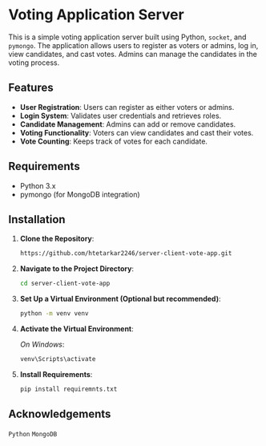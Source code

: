 # Voting Application Server

This is a simple voting application server built using Python, `socket`, and `pymongo`. The application allows users to register as voters or admins, log in, view candidates, and cast votes. Admins can manage the candidates in the voting process.

## Features

- **User Registration**: Users can register as either voters or admins.
- **Login System**: Validates user credentials and retrieves roles.
- **Candidate Management**: Admins can add or remove candidates.
- **Voting Functionality**: Voters can view candidates and cast their votes.
- **Vote Counting**: Keeps track of votes for each candidate.

## Requirements

- Python 3.x
- pymongo (for MongoDB integration)

## Installation

1. **Clone the Repository**:
   ```bash
   https://github.com/htetarkar2246/server-client-vote-app.git

2. **Navigate to the Project Directory**:

    ```bash
    cd server-client-vote-app
   
3. **Set Up a Virtual Environment (Optional but recommended)**:

    ```bash
    python -m venv venv
   
4. **Activate the Virtual Environment**:

    *On Windows*:
    ```bash
    venv\Scripts\activate
   
5. **Install Requirements**:

    ```bash
    pip install requiremnts.txt

## Acknowledgements
`Python`
`MongoDB`
